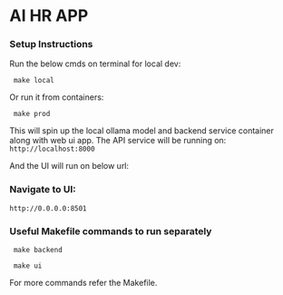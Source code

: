# AI HR APP

### Setup Instructions

Run the below cmds on terminal for local dev:
```commandline
 make local
```
Or run it from containers:
```commandline
 make prod
```

This will spin up the local ollama model and backend service container along with web ui app.
The API service will be running on: 
``
    http://localhost:8000
``

And the UI will run on below url:

### Navigate to UI:
``
    http://0.0.0.0:8501
``


### Useful Makefile commands to run separately
```commandline
 make backend
```
```commandline
 make ui
```
For more commands refer the Makefile.